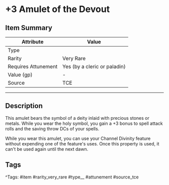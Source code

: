 # +3 Amulet of the Devout

## Item Summary

| Attribute            | Value                        |
|----------------------|------------------------------|
| Type                 |   |
| Rarity               | Very Rare             |
| Requires Attunement  | Yes (by a cleric or paladin)                |
| Value (gp)           | -    |
| Source               | TCE |

---

## Description

This amulet bears the symbol of a deity inlaid with precious stones or metals. While you wear the holy symbol, you gain a +3 bonus to spell attack rolls and the saving throw DCs of your spells.

While you wear this amulet, you can use your Channel Divinity feature without expending one of the feature's uses. Once this property is used, it can't be used again until the next dawn.

## Tags

^Tags: #item #rarity_very_rare #type__ #attunement #source_tce